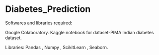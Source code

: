 # Diabetes_Prediction
Softwares and libraries required:

Google Colaboratory. 
Kaggle notebook for dataset-PIMA Indian diabetes dataset. 

Libraries: Pandas , Numpy , ScikitLearn , Seaborn.
